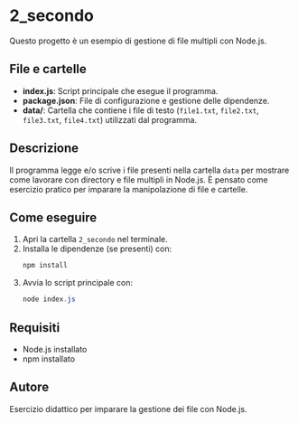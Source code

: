 # 2_secondo

Questo progetto è un esempio di gestione di file multipli con Node.js.

## File e cartelle
- **index.js**: Script principale che esegue il programma.
- **package.json**: File di configurazione e gestione delle dipendenze.
- **data/**: Cartella che contiene i file di testo (`file1.txt`, `file2.txt`, `file3.txt`, `file4.txt`) utilizzati dal programma.

## Descrizione
Il programma legge e/o scrive i file presenti nella cartella `data` per mostrare come lavorare con directory e file multipli in Node.js. È pensato come esercizio pratico per imparare la manipolazione di file e cartelle.

## Come eseguire
1. Apri la cartella `2_secondo` nel terminale.
2. Installa le dipendenze (se presenti) con:
   ```powershell
   npm install
   ```
3. Avvia lo script principale con:
   ```powershell
   node index.js
   ```

## Requisiti
- Node.js installato
- npm installato

## Autore
Esercizio didattico per imparare la gestione dei file con Node.js.